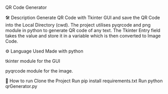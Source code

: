 

QR Code Generator

🛠️ Description
Generate QR Code with Tkinter GUI and save the QR Code into the Local Directory (cwd). The project utilises pyqrcode and png module in python to generate QR code of any text. The Tkinter Entry field takes the value and store it in a variable which is then converted to Image Code.

⚙️ Language Used
Made with python

tkinter module for the GUI

pyqrcode module for the image.

🌟 How to run
Clone the Project
Run pip install requirements.txt
Run python qrGenerator.py

